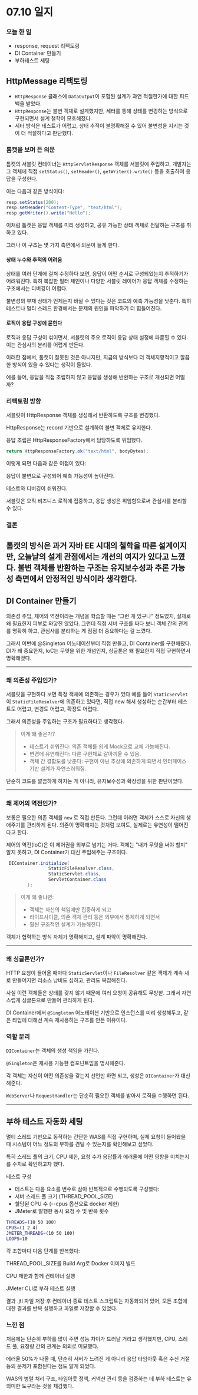# 07.10 일지

### 오늘 한 일

- response, request 리팩토링
- DI Container 만들기
- 부하테스트 세팅


## HttpMessage 리팩토링

- `HttpResponse` 클래스에 `DataOutput`이 포함된 설계가 과연 적절한가에 대한 피드백을 받았다.
- `HttpResponse`는 불변 객체로 설계했지만, 세터를 통해 상태를 변경하는 방식으로 구현되면서 설계 철학이 모호해졌다.
- 세터 방식은 테스트가 어렵고, 상태 추적이 불명확해질 수 있어 불변성을 지키는 것이 더 적절하다고 판단했다.

### 톰캣을 보며 든 의문

톰캣의 서블릿 컨테이너는 `HttpServletResponse` 객체를 서블릿에 주입하고, 개발자는 그 객체에 직접 `setStatus()`, `setHeader()`, `getWriter().write()` 등을 호출하여 응답을 구성한다.

이는 다음과 같은 방식이다:

```java
resp.setStatus(200);
resp.setHeader("Content-Type", "text/html");
resp.getWriter().write("Hello");
```

이처럼 톰캣은 응답 객체를 미리 생성하고, 공유 가능한 상태 객체로 전달하는 구조를 취하고 있다. 

그러나 이 구조는 몇 가지 측면에서 의문이 들게 한다.

#### 상태 누수와 추적의 어려움
상태를 여러 단계에 걸쳐 수정하다 보면, 응답이 어떤 순서로 구성되었는지 추적하기가 어려워진다. 특히 복잡한 필터 체인이나 다양한 서블릿 레이어가 응답 객체를 수정하는 구조에서는 디버깅이 어렵다.

불변성의 부재
상태가 언제든지 바뀔 수 있다는 것은 코드의 예측 가능성을 낮춘다. 특히 테스트나 멀티 스레드 환경에서는 문제의 원인을 파악하기 더 힘들어진다.

#### 로직이 응답 구성에 묻힌다
로직과 응답 구성이 섞이면서, 서블릿의 주요 로직이 응답 상태 설정에 파묻힐 수 있다. 이는 관심사의 분리를 어렵게 만든다.

이러한 점에서, 톰캣이 잘못된 것은 아니지만, 지금의 방식보다 더 객체지향적이고 깔끔한 방식이 있을 수 있다는 생각이 들었다. 

예를 들어, 응답을 직접 조립하지 않고 응답을 생성해 반환하는 구조로 개선되면 어떨까?

### 리팩토링 방향
서블릿이 HttpResponse 객체를 생성해서 반환하도록 구조를 변경했다.

HttpResponse는 record 기반으로 설계하여 불변 객체로 유지한다.

응답 조립은 HttpResponseFactory에서 담당하도록 위임했다.

```java
return HttpResponseFactory.ok("text/html", bodyBytes);
```
이렇게 되면 다음과 같은 이점이 있다:

응답이 불변으로 구성되어 예측 가능성이 높아진다.

테스트와 디버깅이 쉬워진다.

서블릿은 오직 비즈니스 로직에 집중하고, 응답 생성은 위임함으로써 관심사를 분리할 수 있다.

### 결론
톰캣의 방식은 과거 자바 EE 시대의 철학을 따른 설계이지만, 오늘날의 설계 관점에서는 개선의 여지가 있다고 느꼈다. 
불변 객체를 반환하는 구조는 유지보수성과 추론 가능성 측면에서 안정적인 방식이라 생각한다.
----

## DI Container 만들기

의존성 주입, 제어의 역전이라는 개념을 학습할 때는 “그런 게 있구나” 정도였지, 실제로 왜 필요한지 피부로 와닿진 않았다.
그런데 직접 서버 구조를 짜다 보니 객체 간의 관계를 명확히 하고, 관심사를 분리하는 게 점점 더 중요하다는 걸 느꼈다.

그래서 이번에 @Singleton 어노테이션부터 직접 만들고, DI Container를 구현해봤다.
DI가 왜 중요한지, IoC는 무엇을 위한 개념인지, 싱글톤은 왜 필요한지 직접 구현하면서 명확해졌다.

---
### 왜 의존성 주입인가?
서블릿을 구현하다 보면 특정 객체에 의존하는 경우가 있다
예를 들어 `StaticServlet`이 `StaticFileResolver`에 의존하고 있다면, 
직접 new 해서 생성하는 순간부터 테스트도 어렵고, 변경도 어렵고, 확장도 어렵다.

그래서 의존성을 주입하는 구조가 필요하다고 생각했다.

> 이게 왜 좋은가?
> - 테스트가 쉬워진다: 의존 객체를 쉽게 Mock으로 교체 가능해진다.
> - 변경에 유연해진다: 다른 구현체로 갈아끼울 수 있음.
> - 객체 간 결합도를 낮춘다: 구현이 아닌 추상에 의존하게 되면서 인터페이스 기반 설계가 자연스러워짐.

단순히 코드를 깔끔하게 하자는 게 아니라, 유지보수성과 확장성을 위한 판단이었다.

---

### 왜 제어의 역전인가?
보통은 필요한 의존 객체를 `new` 로 직접 만든다.
그런데 이러면 객체가 스스로 자신의 생애주기를 관리하게 된다. 의존이 명확해지는 것처럼 보여도, 실제로는 유연성이 떨어진다고 한다.

제어의 역전(IoC)은 이 제어권을 외부로 넘기는 거다.
객체는 "내가 무엇을 써야 할지" 알지 못하고, DI Container가 대신 주입해주는 구조이다.

```java
 DIContainer.initialize(
                StaticFileResolver.class,
                StaticServlet.class,
                ServletContainer.class
        );
```

> 이게 왜 좋냐면:
> - 객체는 자신의 책임에만 집중하게 되고 
> - 라이프사이클, 의존 객체 관리 등은 외부에서 통제하게 되면서 
> - 훨씬 구조적인 설계가 가능해진다.


객체가 협력하는 방식 자체가 명확해지고, 설계 파악이 명확해진다.

---

### 왜 싱글톤인가?
HTTP 요청이 들어올 때마다 `StaticServlet`이나 `FileResolver` 같은 객체가 계속 새로 만들어지면 리소스 낭비도 심하고, 관리도 복잡해진다.

사실 이런 객체들은 상태를 갖지 않기 때문에 여러 요청이 공유해도 무방핟.
그래서 자연스럽게 싱글톤으로 만들어 관리하게 된다.

DI Container에서 `@Singleton` 어노테이션 기반으로 인스턴스를 미리 생성해두고, 같은 타입에 대해선 계속 재사용하는 구조를 만든 이유이다.


### 역할 분리
`DIContainer`는 객체의 생성 책임을 가진다.

`@Singleton`은 재사용 가능한 컴포넌트임을 명시해준다.

각 객체는 자신이 어떤 의존성을 갖는지 선언만 하면 되고, 생성은 `DIContainer`가 대신 해준다.

`WebServer`나 `RequestHandler`는 단순히 필요한 객체를 받아서 로직을 수행하면 된다.

---
## 부하 테스트 자동화 세팅

멀티 스레드 기반으로 동작하는 간단한 WAS를 직접 구현하며, 실제 요청이 들어왔을 때 시스템이 어느 정도의 부하를 견딜 수 있는지를 확인해보고 싶었다. 

특히 스레드 풀의 크기, CPU 제한, 요청 수가 응답률과 에러율에 어떤 영향을 미치는지를 수치로 확인하고자 했다.

테스트 구성

- 테스트는 다음 요소를 변수로 삼아 반복적으로 수행되도록 구성했다:
- 서버 스레드 풀 크기 (THREAD_POOL_SIZE)
- 할당된 CPU 수 (--cpus 옵션으로 docker 제한)
- JMeter로 발행한 동시 요청 수 및 반복 횟수

```bash
THREADS=(10 50 100)
CPUS=(1 2 4)
JMETER_THREADS=(10 50 100)
LOOPS=10
```
각 조합마다 다음 단계를 반복했다:

THREAD_POOL_SIZE를 Build Arg로 Docker 이미지 빌드

CPU 제한과 함께 컨테이너 실행

JMeter CLI로 부하 테스트 실행

결과 .jtl 파일 저장 후 컨테이너 종료
테스트 스크립트는 자동화되어 있어, 모든 조합에 대한 결과를 반복 실행하고 파일로 저장할 수 있었다.

### 느낀 점
처음에는 단순히 부하를 많이 주면 성능 차이가 드러날 거라고 생각했지만, CPU, 스레드 풀, 요청량 간의 관계는 의외로 미묘했다.

에러율 50%가 나올 때, 단순히 서버가 느려진 게 아니라 응답 타임아웃 혹은 수신 거절 등의 문제가 포함된다는 점도 알게 되었다.

WAS의 병렬 처리 구조, 타임아웃 정책, 커넥션 관리 등을 검증하는 데 부하 테스트는 유의미한 도구라는 것을 체감했다.

 